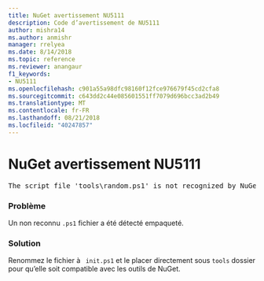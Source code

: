 ```yaml
---
title: NuGet avertissement NU5111
description: Code d’avertissement de NU5111
author: mishra14
ms.author: anmishr
manager: rrelyea
ms.date: 8/14/2018
ms.topic: reference
ms.reviewer: anangaur
f1_keywords:
- NU5111
ms.openlocfilehash: c901a55a98dfc98160f12fce976679f45cd2cfa8
ms.sourcegitcommit: c643dd2c44e085601551ff7079d696bcc3ad2b49
ms.translationtype: MT
ms.contentlocale: fr-FR
ms.lasthandoff: 08/21/2018
ms.locfileid: "40247857"
---
```

# <a name="nuget-warning-nu5111"></a>NuGet avertissement NU5111
<pre>The script file 'tools\random.ps1' is not recognized by NuGet and hence will not be executed during installation of this package. Rename it to install.ps1, uninstall.ps1 or init.ps1 and place it directly under 'tools'.</pre>

### <a name="issue"></a>Problème

Un non reconnu `.ps1` fichier a été détecté empaqueté.


### <a name="solution"></a>Solution

Renommez le fichier à ` init.ps1` et le placer directement sous `tools` dossier pour qu’elle soit compatible avec les outils de NuGet.

